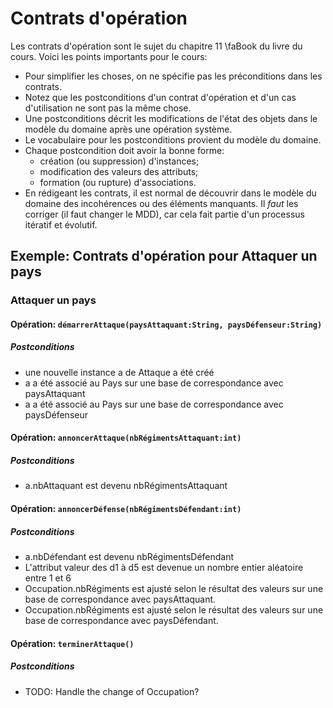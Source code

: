 # Contrats d'opération

Les contrats d'opération sont le sujet du chapitre 11&nbsp;\faBook&nbsp;du livre du cours.
Voici les points importants pour le cours:

- Pour simplifier les choses, on ne spécifie pas les préconditions dans les contrats.
- Notez que les postconditions d'un contrat d'opération et d'un cas d'utilisation ne sont pas la même chose.
- Une postconditions décrit les modifications de l'état des objets dans le modèle du domaine après une opération système.
- Le vocabulaire pour les postconditions provient du modèle du domaine.
- Chaque postcondition doit avoir la bonne forme:
  - création (ou suppression) d'instances;
  - modification des valeurs des attributs;
  - formation (ou rupture) d'associations.
- En rédigeant les contrats, il est normal de découvrir dans le modèle du domaine des incohérences ou des éléments manquants.
Il *faut* les corriger (il faut changer le MDD), car cela fait partie d'un processus itératif et évolutif.

## Exemple: Contrats d'opération pour Attaquer un pays

### Attaquer un pays

#### Opération: `démarrerAttaque(paysAttaquant:String, paysDéfenseur:String)`

##### Postconditions

- une nouvelle instance a de Attaque a été créé
- a a été associé au Pays sur une base de correspondance avec paysAttaquant
- a a été associé au Pays sur une base de correspondance avec paysDéfenseur

#### Opération: `annoncerAttaque(nbRégimentsAttaquant:int)`

##### Postconditions

- a.nbAttaquant est devenu nbRégimentsAttaquant

#### Opération: `annoncerDéfense(nbRégimentsDéfendant:int)`

##### Postconditions

- a.nbDéfendant est devenu nbRégimentsDéfendant
- L'attribut valeur des d1 à d5 est devenue un nombre entier aléatoire entre 1 et 6
- Occupation.nbRégiments est ajusté selon le résultat des valeurs sur une base de correspondance avec paysAttaquant.
- Occupation.nbRégiments est ajusté selon le résultat des valeurs sur une base de correspondance avec paysDéfendant.

#### Opération: `terminerAttaque()`

##### Postconditions

- TODO: Handle the change of Occupation?


